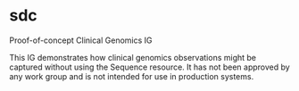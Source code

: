 # sdc
Proof-of-concept Clinical Genomics IG

This IG demonstrates how clinical genomics observations might be captured without using the Sequence resource.  It has not been approved by any work group and is not intended for use in production systems.